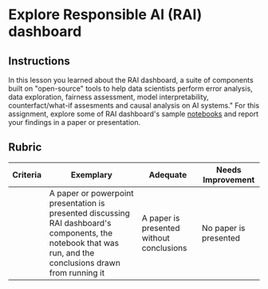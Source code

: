 # Explore Responsible AI (RAI) dashboard

## Instructions

In this lesson you learned about the RAI dashboard, a suite of components built on "open-source" tools  to help data scientists perform error analysis, data exploration, fairness assessment, model interpretability, counterfact/what-if assesments and causal analysis on AI systems." For this assignment, explore some of RAI dashboard's sample [notebooks](https://github.com/Azure/RAI-vNext-Preview/tree/main/examples/notebooks) and report your findings in a paper or presentation.

## Rubric

| Criteria | Exemplary | Adequate | Needs Improvement |
| -------- | --------- | -------- | ----------------- |
|          |  A paper or powerpoint presentation is presented discussing RAI dashboard's components, the notebook that was run, and the conclusions drawn from running it        |   A paper is presented without conclusions       |  No paper is presented                 |
